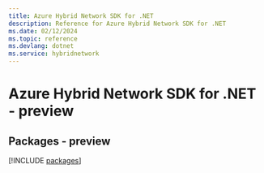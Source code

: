 ```yaml
---
title: Azure Hybrid Network SDK for .NET
description: Reference for Azure Hybrid Network SDK for .NET
ms.date: 02/12/2024
ms.topic: reference
ms.devlang: dotnet
ms.service: hybridnetwork
---
```

# Azure Hybrid Network SDK for .NET - preview
## Packages - preview
[!INCLUDE [packages](hybrid-network-index.md)]